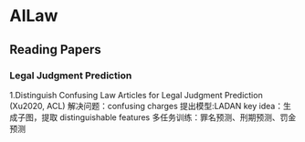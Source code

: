 # AILaw

## Reading Papers

### Legal Judgment Prediction
1.Distinguish Confusing Law Articles for Legal Judgment Prediction  (Xu2020, ACL)
解决问题：confusing charges
提出模型:LADAN
key idea：生成子图，提取 distinguishable features
多任务训练：罪名预测、刑期预测、罚金预测

